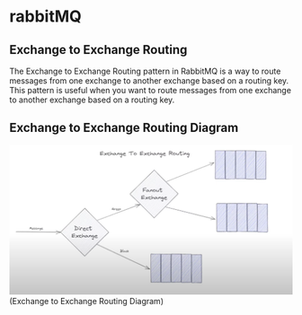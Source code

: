 # rabbitMQ

## Exchange to Exchange Routing

The Exchange to Exchange Routing pattern in RabbitMQ is a way to route messages from one exchange to another exchange based on a routing key. This pattern is useful when you want to route messages from one exchange to another exchange based on a routing key.


## Exchange to Exchange Routing Diagram

![Exchange to Exchange Routing](../resources/exchange-to-exchange.png)
(Exchange to Exchange Routing Diagram)

